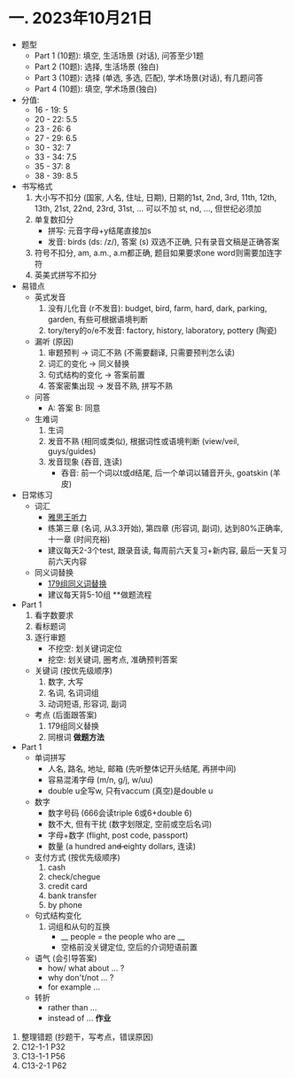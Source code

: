 # 一. 2023年10月21日
* 题型
	* Part 1 (10题): 填空, 生活场景 (对话), 问答至少1题
	* Part 2 (10题): 选择, 生活场景 (独白)
	* Part 3 (10题): 选择 (单选, 多选, 匹配), 学术场景(对话), 有几题问答
	* Part 4 (10题): 填空, 学术场景(独白)
* 分值:
	* 16 - 19: 5
	* 20 - 22: 5.5
	* 23 - 26: 6
	* 27 - 29: 6.5
	* 30 - 32: 7
	* 33 - 34: 7.5
	* 35 - 37: 8
	* 38 - 39: 8.5
* 书写格式
	1. 大小写不扣分 (国家, 人名, 住址, 日期), 日期的1st, 2nd, 3rd, 11th, 12th, 13th, 21st, 22nd, 23rd, 31st, ... 可以不加 st, nd, ..., 但世纪必须加
	2. 单复数扣分
		* 拼写: 元音字母+y结尾直接加s
		* 发音: birds (ds: /z/), 答案 (s) 双选不正确, 只有录音文稿是正确答案
	3. 符号不扣分, am, a.m., a.m都正确, 题目如果要求one word则需要加连字符
	4. 英美式拼写不扣分
* 易错点
	* 英式发音
		1. 没有儿化音 (r不发音): budget, bird, farm, hard, dark, parking, garden, 有些可根据语境判断
		2. tory/tery的o/e不发音: factory, history, laboratory, pottery (陶瓷)
	* 漏听 (原因)
		1. 审题预判 -> 词汇不熟 (不需要翻译, 只需要预判怎么读)
		2. 词汇的变化 -> 同义替换
		3. 句式结构的变化 -> 答案前置
		4. 答案密集出现 -> 发音不熟, 拼写不熟
	* 问答
		* A: 答案 B: 同意
	* 生难词
		1. 生词
		2. 发音不熟 (相同或类似), 根据词性或语境判断 (view/veil, guys/guides)
		3. 发音现象 (吞音, 连读)
			* 吞音: 前一个词以t或d结尾, 后一个单词以辅音开头, goatskin (羊皮)
* 日常练习
	* 词汇
		* [雅思王听力](obsidian://open?vault=IELTS&file=Listen%2F%E9%9B%85%E6%80%9D%E7%8E%8B%E5%90%AC%E5%8A%9B%E7%9C%9F%E9%A2%98%E8%AF%AD%E6%96%99%E5%BA%93.pdf)
		* 练第三章 (名词, 从3.3开始), 第四章 (形容词, 副词), 达到80%正确率, 十一章 (时间充裕)
		* 建议每天2-3个test, 跟录音读, 每周前六天复习+新内容, 最后一天复习前六天内容
	* 同义词替换
		* [179组同义词替换](obsidian://open?vault=IELTS&file=Listen%2F179%E5%90%8C%E4%B9%89%E6%9B%BF%E6%8D%A2.pdf)
		* 建议每天背5-10组
**做题流程
* Part 1
	1. 看字数要求
	2. 看标题词
	3. 逐行审题
		* 不挖空: 划关键词定位
		* 挖空: 划关键词, 圈考点, 准确预判答案
	* 关键词 (按优先级顺序)
		1. 数字, 大写
		2. 名词, 名词词组
		3. 动词短语, 形容词, 副词
	* 考点 (后面跟答案)
		1. 179组同义替换
		2. 同根词
**做题方法**
* Part 1
	* 单词拼写
		* 人名, 路名, 地址, 邮箱 (先听整体记开头结尾, 再拼中间)
		* 容易混淆字母 (m/n, g/j, w/uu)
		* double u全写w, 只有vaccum (真空)是double u 
	* 数字
		* 数字号码 (666会读triple 6或6+double 6)
		* 数不大, 但有干扰 (数字划限定, 空前或空后名词)
		* 字母+数字 (flight, post code, passport)
		* 数量 (a hundred an~~d e~~ighty dollars, 连读)
	* 支付方式 (按优先级顺序)
		1. cash
		2. check/chegue
		3. credit card
		4. bank transfer
		5. by phone
	* 句式结构变化
		1. 词组和从句的互换
			* __ people = the people who are __
			* 空格前没关键定位, 空后的介词短语前置
	* 语气 (会引导答案)
		* how/ what about ... ?
		* why don't/not ... ?
		* for example ...
	* 转折
		* rather than ...
		* instead of ...
**作业**
1. 整理错题 (抄题干，写考点，错误原因)
2. C12-1-1 P32
3. C13-1-1 P56
4. C13-2-1 P62